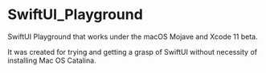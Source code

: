# SwiftUI_Playground
SwiftUI Playground that works under the macOS Mojave and Xcode 11 beta.

It was created for trying and getting a grasp of SwiftUI without necessity of installing Mac OS Catalina. 
